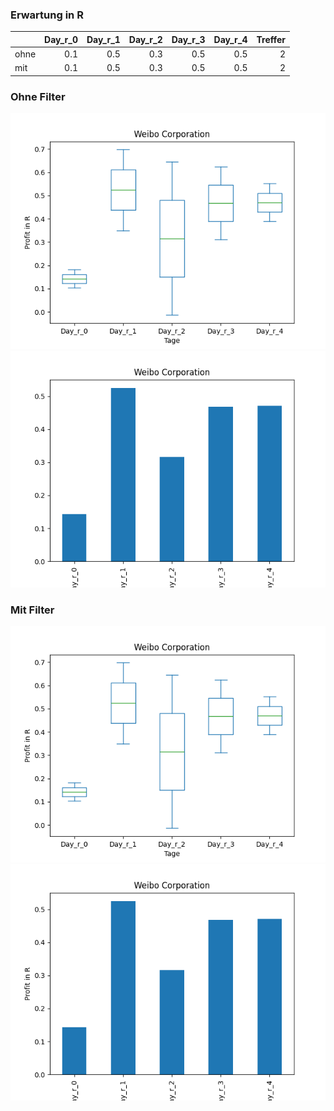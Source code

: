 ### Erwartung in R
|      |   Day_r_0 |   Day_r_1 |   Day_r_2 |   Day_r_3 |   Day_r_4 |   Treffer |
|:-----|----------:|----------:|----------:|----------:|----------:|----------:|
| ohne |       0.1 |       0.5 |       0.3 |       0.5 |       0.5 |         2 |
| mit  |       0.1 |       0.5 |       0.3 |       0.5 |       0.5 |         2 |

### Ohne Filter
![image info](./data/WB_box_all.png)
![image info](./data/WB_median_all.png)

### Mit Filter
![image info](./data/WB_box_filtered.png)
![image info](./data/WB_median_filtered.png)